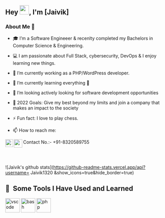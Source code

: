 ## Hey <img src="https://github.com/TheDudeThatCode/TheDudeThatCode/blob/master/Assets/Hi.gif" width="29px" height="29px">, I'm [Jaivik]


### About Me 🚀
- 🎓 I’m a Software Engineeer & recenlty completed my Bachelors in Computer Science & Engineering. 
- 💻 I am passionate about Full Stack, cybersecurity, DevOps & I enjoy learning new things. 
- 🔭 I’m currently working as a PHP/WordPress developer.
- 🌱 I’m currently learning everything 🤣
- 👯 I’m looking actively looking for software development opportunities
- 🥅 2022 Goals: Give my best beyond my limits and join a company that makes an impact to the society
- ⚡ Fun fact: I love to play chess.

- 📫 How to reach me:

<a href="https://www.linkedin.com/in/jaivik-parekh-23a3bb185/">
  <img align="left" width="24px" src="https://cdn.jsdelivr.net/npm/simple-icons@v3/icons/linkedin.svg"  />
</a>
<a href="https://sites.google.com/view/jaivikparekhportfolio/home>
  <img align="left" width="26px" src="JP.png" />
</a>
<a href="mailto:jaivikparekh1320@gmail.com">
  <img align="left" width="26px" src="https://cdn.jsdelivr.net/npm/simple-icons@v3/icons/gmail.svg" />
</a>
 Contact No.:- +91-8320589755 

</br></br>

![Jaivik's github stats](https://github-readme-stats.vercel.app/api?username= Jaivik1320 &show_icons=true&hide_border=true)

<h2> 🚀 &nbsp;Some Tools I Have Used and Learned</h2>
<p align="left">
<img src="https://cdn.jsdelivr.net/gh/devicons/devicon/icons/vscode/vscode-original.svg" alt="vscode" width="45" height="45"/>
<img src="https://cdn.jsdelivr.net/gh/devicons/devicon/icons/bash/bash-original.svg" alt="bash" width="45" height="45"/>
<img src="https://cdn.jsdelivr.net/gh/devicons/devicon/icons/php/php-original.svg" alt="php" width="45" height="45"/>
    

</p>


